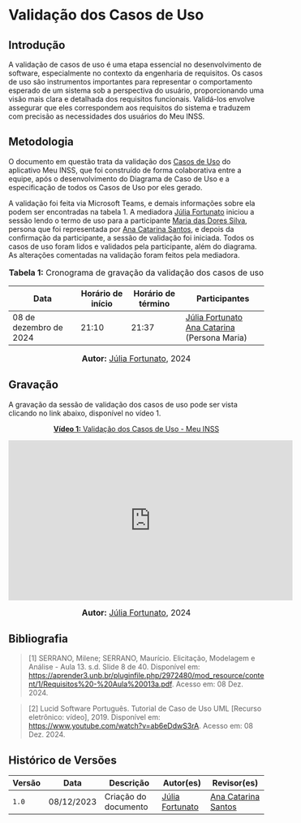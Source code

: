 # Validação dos Casos de Uso

## Introdução

A validação de casos de uso é uma etapa essencial no desenvolvimento de software, especialmente no contexto da engenharia de requisitos. Os casos de uso são instrumentos importantes para representar o comportamento esperado de um sistema sob a perspectiva do usuário, proporcionando uma visão mais clara e detalhada dos requisitos funcionais. Validá-los envolve assegurar que eles correspondem aos requisitos do sistema e traduzem com precisão as necessidades dos usuários do Meu INSS.

## Metodologia

O documento em questão trata da validação dos [Casos de Uso](https://requisitos-de-software.github.io/2024.2-MeuINSS/modelagem_parte1/casosdeuso/) do aplicativo Meu INSS, que foi construído de forma colaborativa entre a equipe, após o desenvolvimento do Diagrama de Caso de Uso e a especificação de todos os Casos de Uso por eles gerado.  

A validação foi feita via Microsoft Teams, e demais informações sobre ela podem ser encontradas na tabela 1. A mediadora [Júlia Fortunato](https://github.com/julia-fortunato) iniciou a sessão lendo o termo de uso para a participante [Maria das Dores Silva](https://requisitos-de-software.github.io/2024.2-MeuINSS/elicitacao/personas/#persona-primaria-1-maria-das-dores-silva-aposentada), persona que foi representada por [Ana Catarina Santos](https://github.com/an4catarina), e depois da confirmação da participante, a sessão de validação foi iniciada. Todos os casos de uso foram lidos e validados pela participante, além do diagrama. As alterações comentadas na validação foram feitos pela mediadora.

<div align="center">
<font size="3"><p style="text-align: center"><b>Tabela 1:</b> Cronograma de gravação da validação dos casos de uso</p></font>

<table>
  <thead>
    <tr>
      <th>Data</th>
      <th>Horário de início</th>
      <th>Horário de término</th>
      <th>Participantes</th>
    </tr>
  </thead>
  <tbody>
    <tr>
      <td>08 de dezembro de 2024</td>
      <td>21:10</td>
      <td>21:37</td>
      <td>
        <a href="https://github.com/julia-fortunato">Júlia Fortunato</a><br>
        <a href="https://github.com/an4catarina">Ana Catarina</a> (Persona Maria)
      </td>
    </tr>
  </tbody>
</table>

<font size="3"><p style="text-align: center"><b>Autor:</b> <a href="https://github.com/julia-fortunato">Júlia Fortunato</a>, 2024</p></font>
</div>

## Gravação

A gravação da sessão de validação dos casos de uso pode ser vista clicando no link abaixo, disponível no vídeo 1.

<div align="center">

<p style="text-align: center"><a href="https://youtu.be/QVfR90WYQ_g?si=4Byy4YM3N6P83A8k" target="blanket"><b>Vídeo 1:</b> Validação dos Casos de Uso - Meu INSS</a></p>

<iframe width="560" height="315" src="https://www.youtube.com/embed/QVfR90WYQ_g?si=4Byy4YM3N6P83A8k" title="Apresentação 1" frameborder="0" allow="accelerometer; autoplay; clipboard-write; encrypted-media; gyroscope; picture-in-picture; web-share" allowfullscreen></iframe>

<font size="3"><p style="text-align: center"><b>Autor:</b> <a href="https://github.com/julia-fortunato">Júlia Fortunato</a>, 2024</p></font>

</div >

## Bibliografia

> [1] SERRANO, Milene; SERRANO, Maurício. Elicitação, Modelagem e Análise - Aula 13. s.d. Slide 8 de 40. Disponível em: <a>https://aprender3.unb.br/pluginfile.php/2972480/mod_resource/content/1/Requisitos%20-%20Aula%20013a.pdf</a>. Acesso em: 08 Dez. 2024. </br>

> [2] Lucid Software Português. Tutorial de Caso de Uso UML [Recurso eletrônico: vídeo], 2019. Disponível em: https://www.youtube.com/watch?v=ab6eDdwS3rA. Acesso em: 08 Dez. 2024.

## Histórico de Versões


| Versão | Data       | Descrição                                 | Autor(es)                                                                                           | Revisor(es)                                      |
| ------ | ---------- | ----------------------------------------- | --------------------------------------------------------------------------------------------------- | --------------------- |
| `1.0`  | 08/12/2023 | Criação do documento                | [Júlia Fortunato](https://github.com/julia-fortunato) |[Ana Catarina Santos](https://github.com/an4catarina) |